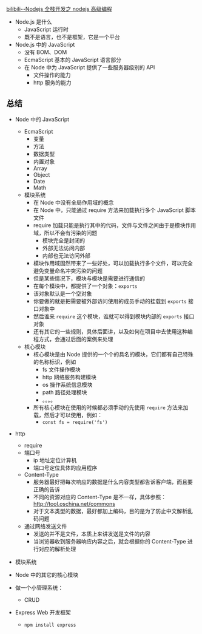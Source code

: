 <!--
 * @Author: binbin59 zbin59@163.com
 * @Date: 2021-12-10 17:11:46
 * @LastEditors: binbin 1959409749@qq.com
 * @LastEditTime: 2022-10-26 23:09:36
 * @FilePath: \web\study\front-end\NodeJs\nodejs.md
 * @Description: 这是默认设置,请设置`customMade`, 打开koroFileHeader查看配置 进行设置: https://github.com/OBKoro1/koro1FileHeader/wiki/%E9%85%8D%E7%BD%AE
-->

[bilibili--Nodejs 全栈开发之 nodejs 高级编程](https://www.bilibili.com/video/BV1sA41137qw?p=1&vd_source=ff8322757e2b3b0c90286101be0cdd18)

- Node.js 是什么
  - JavaScript 运行时
  - 既不是语言，也不是框架，它是一个平台
- Node.js 中的 JavaScript
  - 没有 BOM、DOM
  - EcmaScript 基本的 JavaScript 语言部分
  - 在 Node 中为 JavaScript 提供了一些服务器级别的 API
    - 文件操作的能力
    - http 服务的能力

## 总结

- Node 中的 JavaScript
  - EcmaScript
    - 变量
    - 方法
    - 数据类型
    - 内置对象
    - Array
    - Object
    - Date
    - Math
  - 模块系统
    - 在 Node 中没有全局作用域的概念
    - 在 Node 中，只能通过 require 方法来加载执行多个 JavaScript 脚本文件
    - require 加载只能是执行其中的代码，文件与文件之间由于是模块作用域，所以不会有污染的问题
      - 模块完全是封闭的
      - 外部无法访问内部
      - 内部也无法访问外部
    - 模块作用域固然带来了一些好处，可以加载执行多个文件，可以完全避免变量命名冲突污染的问题
    - 但是某些情况下，模块与模块是需要进行通信的
    - 在每个模块中，都提供了一个对象：`exports`
    - 该对象默认是一个空对象
    - 你要做的就是把需要被外部访问使用的成员手动的挂载到 `exports` 接口对象中
    - 然后谁来 `require` 这个模块，谁就可以得到模块内部的 `exports` 接口对象
    - 还有其它的一些规则，具体后面讲，以及如何在项目中去使用这种编程方式，会通过后面的案例来处理
  - 核心模块
    - 核心模块是由 Node 提供的一个个的具名的模块，它们都有自己特殊的名称标识，例如
      - fs 文件操作模块
      - http 网络服务构建模块
      - os 操作系统信息模块
      - path 路径处理模块
      - 。。。。
    - 所有核心模块在使用的时候都必须手动的先使用 `require` 方法来加载，然后才可以使用，例如：
      - `const fs = require('fs')`
- http

  - require
  - 端口号
    - ip 地址定位计算机
    - 端口号定位具体的应用程序
  - Content-Type
    - 服务器最好把每次响应的数据是什么内容类型都告诉客户端，而且要正确的告诉
    - 不同的资源对应的 Content-Type 是不一样，具体参照：http://tool.oschina.net/commons
    - 对于文本类型的数据，最好都加上编码，目的是为了防止中文解析乱码问题
  - 通过网络发送文件
    - 发送的并不是文件，本质上来讲发送是文件的内容
    - 当浏览器收到服务器响应内容之后，就会根据你的 Content-Type 进行对应的解析处理

- 模块系统
- Node 中的其它的核心模块
- 做一个小管理系统：
  - CRUD
- Express Web 开发框架
  - `npm install express`
